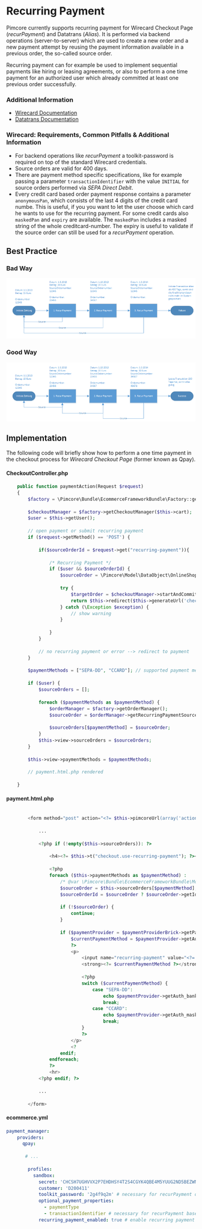 # Recurring Payment
  
Pimcore currently supports recurring payment for Wirecard Checkout Page (_recurPayment_) and Datatrans (_Alias_).
It is performed via backend operations (server-to-server) which are used to create a new order and a new payment attempt by reusing the payment information available in a previous order, the so-called source order.

Recurring payment can for example be used to implement sequential payments like hiring or leasing agreements, or also to perform a one time payment for an authorized user which already committed at least one previous order successfully. 

### Additional Information
- [Wirecard Documentation](https://guides.wirecard.at/back-end_operations:transaction-based:recurpayment)
- [Datatrans Documentation](https://www.datatrans.ch/alias-tokenization/using-the-alias)


### Wirecard: Requirements, Common Pitfalls & Additional Information
- For backend operations like *recurPayment* a toolkit-password is required on top of the standard Wirecard credentials. 
- Source orders are valid for 400 days.
- There are payment method specific specifications, like for example passing a parameter `transactionIdentifier` with the value `INITIAL` for source orders performed via *SEPA Direct Debit*.
- Every credit card based order payment response contains a parameter `anonymousPan`, which consists of the last 4 digits of the credit card numbe. This is useful, if you you want to let the user choose which card he wants to use for the recurring payment. For some credit cards also `maskedPan` and  `expiry` are available. The `maskedPan` includes a masked string of the whole creditcard-number. The expiry is useful to validate if the source order can still be used for a _recurPayment_ operation.

## Best Practice
### Bad Way
![Recurring Payment Bad](../../img/recurring-payment-bad.png) 
### Good Way
![Recurring Payment Good](../../img/recurring-payment-good.png) 

## Implementation
The following code will briefly show how to perform a one time payment in the checkout process for _Wirecard Checkout Page_ (former known as Qpay).

#### CheckoutController.php

```php
    public function paymentAction(Request $request)
    {
        $factory = \Pimcore\Bundle\EcommerceFrameworkBundle\Factory::getInstance();

        $checkoutManager = $factory->getCheckoutManager($this->cart);
        $user = $this->getUser();

        // open payment or submit recurring payment
        if ($request->getMethod() == 'POST') {

            if($sourceOrderId = $request->get("recurring-payment")){

                /* Recurring Payment */
                if ($user && $sourceOrderId) {
                    $sourceOrder = \Pimcore\Model\DataObject\OnlineShopOrder::getById($sourceOrderId);

                    try {
                        $targetOrder = $checkoutManager->startAndCommitRecurringOrderPayment($sourceOrder, $user->getId());
                        return $this->redirect($this->generateUrl('checkout', ['action' => 'completed', 'language' => $language]));
                    } catch (\Exception $exception) {
                        // show warning
                    }

                }
            }

            // no recurring payment or error --> redirect to payment
        }

        $paymentMethods = ["SEPA-DD", "CCARD"]; // supported payment methods

        if ($user) {
            $sourceOrders = [];

            foreach ($paymentMethods as $paymentMethod) {
                $orderManager = $factory->getOrderManager();
                $sourceOrder = $orderManager->getRecurringPaymentSourceOrder($user->getId(), $checkoutManager->getPayment(), $paymentMethod);

                $sourceOrders[$paymentMethod] = $sourceOrder;
            }
            $this->view->sourceOrders = $sourceOrders;
        }

        $this->view->paymentMethods = $paymentMethods;

        // payment.html.php rendered

    }
```

#### payment.html.php

```php 

        <form method="post" action="<?= $this->pimcoreUrl(array('action' => 'confirm'), 'checkout', true) ?>">

            ... 
            
            <?php if (!empty($this->sourceOrders)): ?>

                <h4><?= $this->t("checkout.use-recurring-payment"); ?></h4>

                <?php
                foreach ($this->paymentMethods as $paymentMethod) :
                    /* @var \Pimcore\Bundle\EcommerceFrameworkBundle\Model\AbstractOrder $sourceOrder */
                    $sourceOrder = $this->sourceOrders[$paymentMethod];
                    $sourceOrderId = $sourceOrder ? $sourceOrder->getId() : "";

                    if (!$sourceOrder) {
                        continue;
                    }

                    if ($paymentProvider = $paymentProviderBrick->getPaymentProviderQpay()) :
                        $currentPaymentMethod = $paymentProvider->getAuth_paymentType();
                        ?>
                        <p>
                            <input name="recurring-payment" value="<?= $sourceOrderId ?>" type="radio">
                            <strong><?= $currentPaymentMethod ?></strong>

                            <?php
                            switch ($currentPaymentMethod) {
                                case "SEPA-DD":
                                    echo $paymentProvider->getAuth_bankAccountOwner() . " " . $paymentProvider->getAuth_bankAccountIBAN();
                                    break;
                                case "CCARD":
                                    echo $paymentProvider->getAuth_maskedPan() . " " . $paymentProvider->getAuth_expiry();
                                    break;
                            }
                            ?>
                        </p>
                        <?
                    endif;
                endforeach;
                ?>
                <hr>
            <?php endif; ?>

            ...
           
        </form>
```

#### ecommerce.yml

```yaml
payment_manager:
    providers:
      qpay:
       
       # ...

        profiles:
          sandbox:
            secret: 'CHCSH7UGHVVX2P7EHDHSY4T2S4CGYK4QBE4M5YUUG2ND5BEZWNRZW5EJYVJQ'
            customer: 'D200411'
            toolkit_password: '2g4f9q2m' # necessary for recurPayment operation
            optional_payment_properties:
              - paymentType
              - transactionIdentifier # necessary for recurPayment based on SEPA DIRECT DEBIT
            recurring_payment_enabled: true # enable recurring payment
```